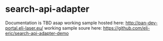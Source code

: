 # search-api-adapter
Documentation is TBD asap
working sample hosted here: http://pan-dev-portal.eli-laser.eu/
working sample soure here: https://github.com/eli-eric/search-api-adapter-demo
